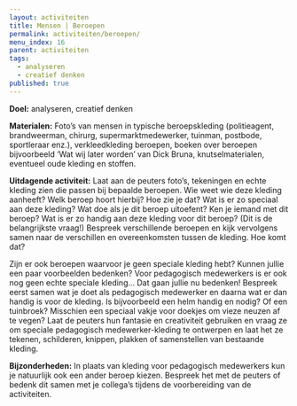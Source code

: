 ```yaml
---
layout: activiteiten
title: Mensen | Beroepen
permalink: activiteiten/beroepen/
menu_index: 16
parent: activiteiten
tags:
  - analyseren
  - creatief denken
published: true
---
```


**Doel:** analyseren, creatief denken

<p style="margin-top: 10px;"/>

**Materialen:** Foto’s van mensen in typische beroepskleding (politieagent, brandweerman, chirurg, supermarktmedewerker, tuinman, postbode, sportleraar enz.), verkleedkleding beroepen, boeken over beroepen bijvoorbeeld ‘Wat wij later worden’ van Dick Bruna, knutselmaterialen, eventueel oude kleding en stoffen.

<p style="margin-top: 10px;"/>

**Uitdagende activiteit:** Laat aan de peuters foto’s, tekeningen en echte kleding zien die passen bij bepaalde beroepen. Wie weet wie deze kleding aanheeft? Welk beroep hoort hierbij? Hoe zie je dat? Wat is er zo speciaal aan deze kleding? Wat doe als je dit beroep uitoefent? Ken je iemand met dit beroep? Wat is er zo handig aan deze kleding voor dit beroep? (Dit is de belangrijkste vraag!) Bespreek verschillende beroepen en kijk vervolgens samen naar de verschillen en overeenkomsten tussen de kleding. Hoe komt dat?

Zijn er ook beroepen waarvoor je geen speciale kleding hebt? Kunnen jullie een paar voorbeelden bedenken? Voor pedagogisch medewerkers is er ook nog geen echte speciale kleding… Dat gaan jullie nu bedenken! Bespreek eerst samen wat je doet als pedagogisch medewerker en daarna wat er dan handig is voor de kleding. Is bijvoorbeeld een helm handig en nodig? Of een tuinbroek? Misschien een speciaal vakje voor doekjes om vieze neuzen af te vegen? Laat de peuters hun fantasie en creativiteit gebruiken en vraag ze om speciale pedagogisch medewerker-kleding te ontwerpen en laat het ze tekenen, schilderen, knippen, plakken of samenstellen van bestaande kleding.

<p style="margin-top: 10px;"/>

**Bijzonderheden:** In plaats van kleding voor pedagogisch medewerkers kun je natuurlijk ook een ander beroep kiezen. Bespreek het met de peuters of bedenk dit samen met je collega’s tijdens de voorbereiding van de activiteiten.

